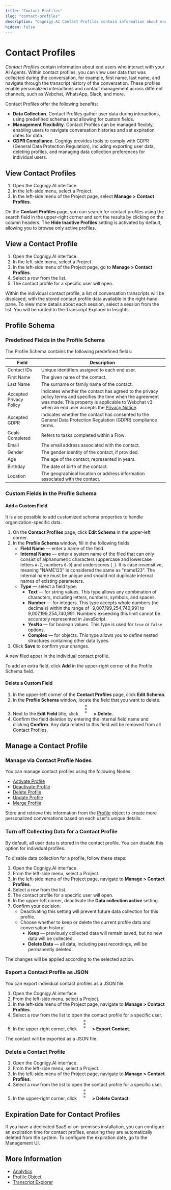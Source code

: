 ```yaml
---
title: "Contact Profiles"
slug: "contact-profiles"
description: "Cognigy.AI Contact Profiles contain information about end users who interact with your AI Agents. Within contact profiles, you can view user data that was collected during the conversation, for example, first name, last name, and navigate through the transcript history of the conversation."
hidden: false
---
```


# Contact Profiles

_Contact Profiles_ contain information about end users who interact with your AI Agents. 
Within contact profiles, you can view user data that was collected during the conversation, for example, first name, last name, and navigate through the transcript history of the conversation. 
These profiles enable personalized interactions and contact management across different channels, such as Webchat, WhatsApp, Slack, and more.

Contact Profiles offer the following benefits:

- **Data Collection**. Contact Profiles gather user data during interactions, using predefined schemas and allowing for custom fields.
- **Management Flexibility**. Contact Profiles can be managed flexibly, enabling users to navigate conversation histories and set expiration dates for data.
- **GDPR Compliance**. Cognigy provides tools to comply with GDPR (General Data Protection Regulation), including exporting user data, deleting profiles, and managing data collection preferences for individual users.

## View Contact Profiles

1. Open the Cognigy.AI interface.
2. In the left-side menu, select a Project.
3. In the left-side menu of the Project page, select **Manage > Contact Profiles**.

On the **Contact Profiles** page, you can search for contact profiles using the search field in the upper-right corner and sort the results by clicking on the column headers. 
The **Hide Inactive Profiles** setting is activated by default, allowing you to browse only active profiles.

## View a Contact Profile

1. Open the Cognigy.AI interface.
2. In the left-side menu, select a Project.
3. In the left-side menu of the Project page, go to **Manage > Contact Profiles**.
4. Select a row from the list.
5. The contact profile for a specific user will open.

Within the individual contact profile, a list of conversation transcripts will be displayed, with the stored contact profile data available in the right-hand pane.
To view more details about each session, select a session from the list. You will be routed to the Transcript Explorer in Insights.

## Profile Schema

### Predefined Fields in the Profile Schema

The Profile Schema contains the following predefined fields:

| Field                   | Description                                                                                                                                                                                                                                                    |
|-------------------------|----------------------------------------------------------------------------------------------------------------------------------------------------------------------------------------------------------------------------------------------------------------|
| Contact IDs             | Unique identifiers assigned to each end user.                                                                                                                                                                                                                  |
| First Name              | The given name of the contact.                                                                                                                                                                                                                                 |
| Last Name               | The surname or family name of the contact.                                                                                                                                                                                                                     |
| Accepted Privacy Policy | Indicates whether the contact has agreed to the privacy policy terms and specifies the time when the agreement was made. This property is applicable to Webchat v3 when an end user accepts the [Privacy Notice](../../webchat/v3/features.md#privacy-notice). |
| Accepted GDPR           | Indicates whether the contact has consented to the General Data Protection Regulation (GDPR) compliance terms.                                                                                                                                                 |
| Goals Completed         | Refers to tasks completed within a Flow.                                                                                                                                                                                                                       |
| Email                   | The email address associated with the contact.                                                                                                                                                                                                                 |
| Gender                  | The gender identity of the contact, if provided.                                                                                                                                                                                                               |
| Age                     | The age of the contact, represented in years.                                                                                                                                                                                                                  |
| Birthday                | The date of birth of the contact.                                                                                                                                                                                                                              |
| Location                | The geographical location or address information associated with the contact.                                                                                                                                                                                  |

### Custom Fields in the Profile Schema

#### Add a Custom Field

It is also possible to add customized schema properties to handle organization-specific data.

1. On the **Contact Profiles** page, click **Edit Schema** in the upper-left corner.
2. In the **Profile Schema** window, fill in the following fields:
    - **Field Name** — enter a name of the field.
    - **Internal Name** — enter a system name of the filed that can only consist of alphanumeric characters (uppercase and lowercase letters `A-Z`, numbers `0-9`) and underscores (`_`). It is case-insensitive, meaning "NAME123" is considered the same as "name123". The internal name must be unique and should not duplicate internal names of existing parameters.
    - **Type** — select a field type:
        - **Text** — for string values. This type allows any combination of characters, including letters, numbers, symbols, and spaces.
        - **Number** — for integers. This type accepts whole numbers (no decimals) within the range of -9,007,199,254,740,991 to 9,007,199,254,740,991. Numbers exceeding this limit cannot be accurately represented in JavaScript.
        - **YesNo** — for boolean values. This type is used for `true` or `false` options.
        - **Complex** — for objects. This type allows you to define nested structures containing other data types.
3. Click **Save** to confirm your changes.

A new filed apper in the individual contact profile.

To add an extra field, click **Add** in the upper-right corner of the Profile Schema field.

#### Delete a Custom Field

1. In the upper-left corner of the **Contact Profiles** page, click **Edit Schema**.
2. In the **Profile Schema** window, locate the field that you want to delete.
3. Next to the **Edit Field** title, click ![vertical-ellipsis](../../_assets/icons/vertical-ellipsis.svg) **> Delete**.
4. Confirm the field deletion by entering the internal field name and clicking **Confirm**. Any data related to this field will be removed from all Contact Profiles.

## Manage a Contact Profile

### Manage via Contact Profile Nodes

You can manage contact profiles using the following Nodes:

- [Activate Profile](../build/node-reference/analytics/activate-profile.md)
- [Deactivate Profile](../build/node-reference/analytics/deactivate-profile.md)
- [Delete Profile](../build/node-reference/analytics/delete-profile.md)
- [Update Profile](../build/node-reference/analytics/update-profile.md)
- [Merge Profile](../build/node-reference/analytics/merge-profile.md)

Store and retrieve this information from the [Profile](../test/interaction-panel/profile.md) object to create more personalized conversations based on each user's unique details.

### Turn off Collecting Data for a Contact Profile

By default, all user data is stored in the contact profile. You can disable this option for individual profiles.

To disable data collection for a profile, follow these steps:

1. Open the Cognigy.AI interface.
2. From the left-side menu, select a Project.
3. In the left-side menu of the Project page, navigate to **Manage > Contact Profiles**.
4. Select a row from the list.
5. The contact profile for a specific user will open.
6. In the upper-left corner, deactivate the **Data collection active** setting.
7. Confirm your decision:
    - Deactivating this setting will prevent future data collection for this profile.
    - Choose whether to keep or delete the current profile data and conversation history:
        - **Keep** — previously collected data will remain saved, but no new data will be collected.
        - **Delete Data** — all data, including past recordings, will be permanently deleted.

The changes will be applied according to the selected action.

### Export a Contact Profile as JSON

You can export individual contact profiles as a JSON file.

1. Open the Cognigy.AI interface.
2. From the left-side menu, select a Project.
3. In the left-side menu of the Project page, navigate to **Manage > Contact Profiles**.
4. Select a row from the list to open the contact profile for a specific user.
5. In the upper-right corner, click ![vertical-ellipsis](../../_assets/icons/vertical-ellipsis.svg) **> Export Contact**.

The contact will be exported as a JSON file.

### Delete a Contact Profile

1. Open the Cognigy.AI interface.
2. From the left-side menu, select a Project.
3. In the left-side menu of the Project page, navigate to **Manage > Contact Profiles**.
4. Select a row from the list to open the contact profile for a specific user.
5. In the upper-right corner, click ![vertical-ellipsis](../../_assets/icons/vertical-ellipsis.svg) **> Delete Contact**.

## Expiration Date for Contact Profiles

If you have a dedicated SaaS or on-premises installation, you can configure an expiration time for contact profiles, ensuring they are automatically deleted from the system. 
To configure the expiration date, go to the Management UI.

## More Information

- [Analytics](overview.md)
- [Profile Object](../test/interaction-panel/profile.md)
- [Transcript Explorer](../../insights/explorers/transcript.md)